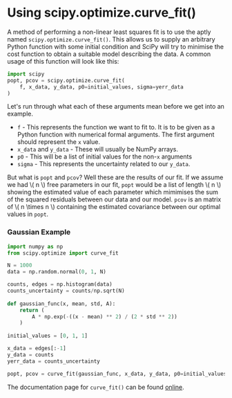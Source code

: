 # Using scipy.optimize.curve_fit()

A method of performing a non-linear least squares fit is to use the aptly named `scipy.optimize.curve_fit()`.
This allows us to supply an arbitrary Python function with some initial condition and SciPy will try to minimise the cost function to obtain a suitable model describing the data.
A common usage of this function will look like this:
``` python
import scipy
popt, pcov = scipy.optimize.curve_fit(
	f, x_data, y_data, p0=initial_values, sigma=yerr_data
)
```

Let's run through what each of these arguments mean before we get into an example.

- `f` - This represents the function we want to fit to. It is to be given as a Python function with numerical formal arguments. The first argument should represent the `x` value.
- `x_data` and `y_data` - These will usually be NumPy arrays.
- `p0` - This will be a list of initial values for the non-`x` arguments
- `sigma` - This represents the uncertainty related to our `y_data`.


But what is `popt` and `pcov`?
Well these are the results of our fit. 
If we assume we had \\( n \\) free parameters in our fit, `popt` would be a list of length \\( n \\) showing the estimated value of each parameter which mimimises the sum of the squared residuals between our data and our model.
`pcov` is an matrix of \\( n \\times n \\) containing the estimated covariance between our optimal values in `popt`.

### Gaussian Example

``` python
import numpy as np
from scipy.optimize import curve_fit

N = 1000
data = np.random.normal(0, 1, N)

counts, edges = np.histogram(data)
counts_uncertainty = counts/np.sqrt(N)
	
def gaussian_func(x, mean, std, A):
	return (
        A * np.exp(-((x - mean) ** 2) / (2 * std ** 2))
    )
	
initial_values = [0, 1, 1]

x_data = edges[:-1]
y_data = counts
yerr_data = counts_uncertainty

popt, pcov = curve_fit(gaussian_func, x_data, y_data, p0=initial_values, sigma=yerr_data)
```

The documentation page for `curve_fit()` can be found [online](https://docs.scipy.org/doc/scipy/reference/generated/scipy.optimize.curve_fit.html).
